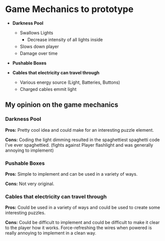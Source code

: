 # Game Mechanics to prototype

- **Darkness Pool**
  - Swallows Lights
    - Decrease intensity of all lights inside
  - Slows down player
  - Damage over time

- **Pushable Boxes**

- **Cables that electricity can travel through**
  - Various energy source (Light, Batteries, Buttons)
  - Charged cables emmit light

## My opinion on the game mechanics

### Darkness Pool
**Pros:** Pretty cool idea and could make for an interesting puzzle element.

**Cons:** Coding the light dimming resulted in the spaghettiest spaghetti code I've ever spaghettied. (fights against Player flashlight and was generally annoying to implement)

### Pushable Boxes
**Pros:** Simple to implement and can be used in a variety of ways.

**Cons:** Not very original.

### Cables that electricity can travel through
**Pros:** Could be used in a variety of ways and could be used to create some interesting puzzles.

**Cons:** Could be difficult to implement and could be difficult to make it clear to the player how it works.
Force-refreshing the wires when powered is really annoying to implement in a clean way.

<style>
* {
    margin-top: 5px;
}
</style>